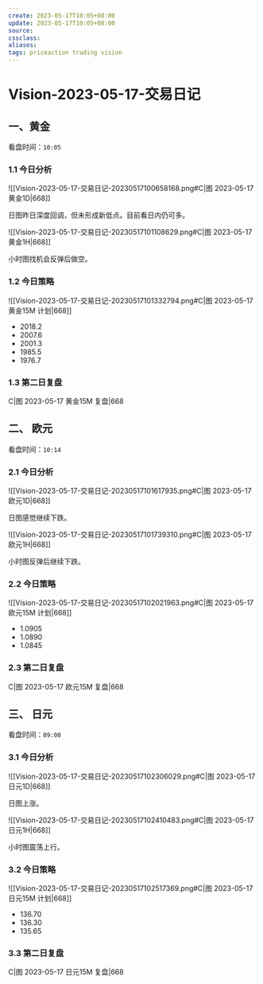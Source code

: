 ```yaml
---
create: 2023-05-17T10:05+08:00
update: 2023-05-17T10:05+08:00
source:
cssclass:
aliases:
tags: priceaction trading vision
---
```


# Vision-2023-05-17-交易日记

## 一、黄金

看盘时间：`10:05`

### 1.1 今日分析

![[Vision-2023-05-17-交易日记-20230517100658168.png#C|图 2023-05-17 黄金1D|668]]

日图昨日深度回调，但未形成新低点。目前看日内仍可多。

![[Vision-2023-05-17-交易日记-20230517101108629.png#C|图 2023-05-17 黄金1H|668]]

小时图找机会反弹后做空。

### 1.2 今日策略

![[Vision-2023-05-17-交易日记-20230517101332794.png#C|图 2023-05-17 黄金15M 计划|668]]

- 2018.2
- 2007.6
- 2001.3
- 1985.5
- 1976.7

### 1.3 第二日复盘

C|图 2023-05-17 黄金15M 复盘|668

## 二、 欧元

看盘时间：`10:14`

### 2.1 今日分析

![[Vision-2023-05-17-交易日记-20230517101617935.png#C|图 2023-05-17 欧元1D|668]]

日图感觉继续下跌。

![[Vision-2023-05-17-交易日记-20230517101739310.png#C|图 2023-05-17 欧元1H|668]]

小时图反弹后继续下跌。

### 2.2 今日策略

![[Vision-2023-05-17-交易日记-20230517102021963.png#C|图 2023-05-17 欧元15M 计划|668]]

- 1.0905
- 1.0890
- 1.0845

### 2.3 第二日复盘

C|图 2023-05-17 欧元15M 复盘|668

## 三、 日元

看盘时间：`09:00`

### 3.1 今日分析

![[Vision-2023-05-17-交易日记-20230517102306029.png#C|图 2023-05-17 日元1D|668]]

日图上涨。

![[Vision-2023-05-17-交易日记-20230517102410483.png#C|图 2023-05-17 日元1H|668]]

小时图震荡上行。

### 3.2 今日策略

![[Vision-2023-05-17-交易日记-20230517102517369.png#C|图 2023-05-17 日元15M 计划|668]]

- 136.70
- 136.30
- 135.65

### 3.3 第二日复盘

C|图 2023-05-17 日元15M 复盘|668
